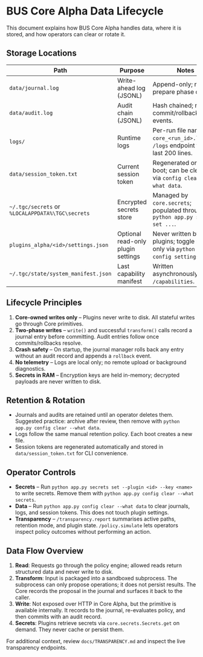 # BUS Core Alpha Data Lifecycle

This document explains how BUS Core Alpha handles data, where it is stored, and how operators can clear or rotate it.

## Storage Locations

| Path | Purpose | Notes |
| ---- | ------- | ----- |
| `data/journal.log` | Write-ahead log (JSONL) | Append-only; records prepare phase details. |
| `data/audit.log` | Audit chain (JSONL) | Hash chained; records commit/rollback/replay events. |
| `logs/` | Runtime logs | Per-run file named `core_<run_id>.log`; `/logs` endpoint tails last 200 lines. |
| `data/session_token.txt` | Current session token | Regenerated on each boot; can be cleared via `config clear --what data`. |
| `~/.tgc/secrets` or `%LOCALAPPDATA%\TGC\secrets` | Encrypted secrets store | Managed by `core.secrets`; populated through `python app.py secrets set ...`. |
| `plugins_alpha/<id>/settings.json` | Optional read-only plugin settings | Never written by plugins; toggle read-only via `python app.py config settings-ro`. |
| `~/.tgc/state/system_manifest.json` | Last capability manifest | Written asynchronously by `/capabilities`. |

## Lifecycle Principles

1. **Core-owned writes only** – Plugins never write to disk. All stateful writes go through Core primitives.
2. **Two-phase writes** – `write()` and successful `transform()` calls record a journal entry before committing. Audit entries follow once commits/rollbacks resolve.
3. **Crash safety** – On startup, the journal manager rolls back any entry without an audit record and appends a `rollback` event.
4. **No telemetry** – Logs are local only; no remote upload or background diagnostics.
5. **Secrets in RAM** – Encryption keys are held in-memory; decrypted payloads are never written to disk.

## Retention & Rotation

* Journals and audits are retained until an operator deletes them. Suggested practice: archive after review, then remove with `python app.py config clear --what data`.
* Logs follow the same manual retention policy. Each boot creates a new file.
* Session tokens are regenerated automatically and stored in `data/session_token.txt` for CLI convenience.

## Operator Controls

* **Secrets** – Run `python app.py secrets set --plugin <id> --key <name>` to write secrets. Remove them with `python app.py config clear --what secrets`.
* **Data** – Run `python app.py config clear --what data` to clear journals, logs, and session tokens. This does not touch plugin settings.
* **Transparency** – `/transparency.report` summarises active paths, retention mode, and plugin state. `/policy.simulate` lets operators inspect policy outcomes without performing an action.

## Data Flow Overview

1. **Read**: Requests go through the policy engine; allowed reads return structured data and never write to disk.
2. **Transform**: Input is packaged into a sandboxed subprocess. The subprocess can only propose operations; it does not persist results. The Core records the proposal in the journal and surfaces it back to the caller.
3. **Write**: Not exposed over HTTP in Core Alpha, but the primitive is available internally. It records to the journal, re-evaluates policy, and then commits with an audit record.
4. **Secrets**: Plugins retrieve secrets via `core.secrets.Secrets.get` on demand. They never cache or persist them.

For additional context, review `docs/TRANSPARENCY.md` and inspect the live transparency endpoints.
